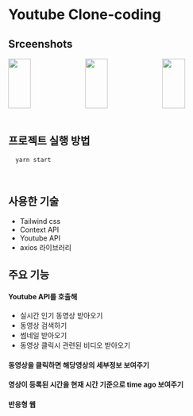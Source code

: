 # Youtube Clone-coding

## Srceenshots
<div>
<img src="https://user-images.githubusercontent.com/93265694/232291661-9f08f078-7a79-4826-a2ac-ff95203a8615.PNG" width="30%" height="100px" > 
<img src="https://user-images.githubusercontent.com/93265694/232291666-6d98e54d-c439-4ca2-8db6-ef19a91726b8.PNG" width="30%" height="100px" > 
<img src="https://user-images.githubusercontent.com/93265694/232291668-cd0efe9a-5fe2-43f9-a9c4-60cc3375b47f.PNG" width="30%" height="100px" > 
</div>

<br>

## 프로젝트 실행 방법
```
  yarn start
```
<br>

## 사용한 기술
- Tailwind css
- Context API
- Youtube API
- axios 라이브러리

## 주요 기능

#### Youtube API를 호출해 
- 실시간 인기 동영상 받아오기
- 동영상 검색하기
- 썸네일 받아오기
- 동영상 클릭시 관련된 비디오 받아오기

#### 동영상을 클릭하면 해당영상의 세부정보 보여주기

#### 영상이 등록된 시간을 현재 시간 기준으로 time ago 보여주기

#### 반응형 웹 
